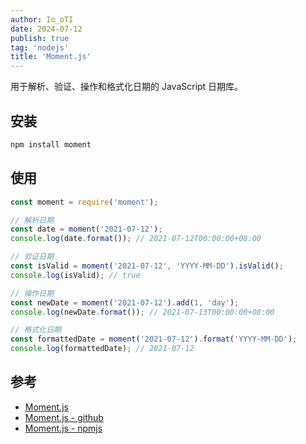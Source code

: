 ```yaml
---
author: Io_oTI
date: 2024-07-12
publish: true
tag: 'nodejs'
title: 'Moment.js'
---
```


用于解析、验证、操作和格式化日期的 JavaScript 日期库。

## 安装

```bash
npm install moment
```

## 使用

```javascript
const moment = require('moment');

// 解析日期
const date = moment('2021-07-12');
console.log(date.format()); // 2021-07-12T00:00:00+08:00

// 验证日期
const isValid = moment('2021-07-12', 'YYYY-MM-DD').isValid();
console.log(isValid); // true

// 操作日期
const newDate = moment('2021-07-12').add(1, 'day');
console.log(newDate.format()); // 2021-07-13T00:00:00+08:00

// 格式化日期
const formattedDate = moment('2021-07-12').format('YYYY-MM-DD');
console.log(formattedDate); // 2021-07-12
```

## 参考

- [Moment.js](https://momentjs.com/)
- [Moment.js - github](https://github.com/moment/moment/)
- [Moment.js - npmjs](https://www.npmjs.com/package/moment)
